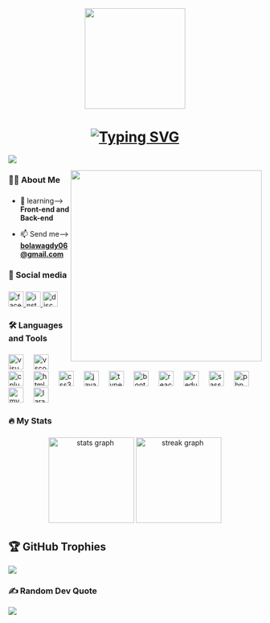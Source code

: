 <!--First photo-->
<div align="center">
    <img height="200" src="https://repository-images.githubusercontent.com/588181932/e36ec678-7984-4cdd-8e4c-a3932772ff8e"  />
  </div>

  <!--Welcome svg-->
  <h1 align="center">
    <a href="https://git.io/typing-svg"><img src="https://readme-typing-svg.herokuapp.com?font=Lilita+One&size=25&duration=3000&pause=1000&color=4FF7D9&center=true&vCenter=true&width=435&lines=Hello%2C+I'm+Bola+%F0%9F%91%8B...;Full+stack+developer+(+React+JS+-+PHP+)...;It's+awesome+to+have+you+here+%E2%9D%A4%EF%B8%8F...;Go+check+my+github+now+%F0%9F%98%8A" alt="Typing SVG" /></a>
  </h1>

  <!--Visit counter-->
  [![](https://visitcount.itsvg.in/api?id=BolaWagdy&label=Number%20of%20views&color=9&icon=5&pretty=true)](https://visitcount.itsvg.in)
  
  <!--Second photo-->
  <img align="right" height="380" src="https://five.sh/files/gif/colorful/5c956514e7612d430fdf2f3bb19c3438_7119e6dd_500.gif" />
  
  ###
  
  <h3 align="left">👩‍💻  About Me</h3>
  
  ###
  
  - 🌱 learning--> **Front-end and Back-end**
  
  - 📫 Send me--> **bolawagdy06@gmail.com**
  
  <h3 align="left">🧩   Social media</h3>
  
  ###
  
  <div align="left">
    <a href="https://www.facebook.com/bola.wagdy.79/?mibextid=ZbWKwL" target="_blank">
      <img src="https://img.shields.io/static/v1?message=Facebook&logo=facebook&label=&color=1877F2&logoColor=white&labelColor=&style=for-the-badge" height="30" alt="facebook logo"  />
    </a>
    <a href="https://www.instagram.com/_bola_wagdy_" target="_blank">
      <img src="https://img.shields.io/static/v1?message=Instagram&logo=instagram&label=&color=E4405F&logoColor=white&labelColor=&style=for-the-badge" height="30" alt="instagram logo"  />
    </a>
    <a href="http://Discordapp.com/users/621364857697992745" target="_blank">
      <img src="https://img.shields.io/static/v1?message=Discord&logo=discord&label=&color=7289DA&logoColor=white&labelColor=&style=for-the-badge" height="30" alt="discord logo"  />
    </a>
  </div>
  
  ###
  
  <h3 align="left">🛠   Languages and Tools</h3>
  
  ###
  
  <div align="left">
    <img src="https://cdn.jsdelivr.net/gh/devicons/devicon/icons/visualstudio/visualstudio-plain.svg" height="30" alt="visualstudio logo"  />
    <img width="12" />  
    <img src="https://cdn.jsdelivr.net/gh/devicons/devicon/icons/vscode/vscode-original.svg" height="30" alt="vscode logo"  />
    <img width="12" />
    <img src="https://cdn.jsdelivr.net/gh/devicons/devicon/icons/cplusplus/cplusplus-plain.svg" height="30" alt="cplusplus logo"  />
    <img width="12" />
    <img src="https://cdn.jsdelivr.net/gh/devicons/devicon/icons/html5/html5-original.svg" height="30" alt="html5 logo"  />
    <img width="12" />
    <img src="https://cdn.jsdelivr.net/gh/devicons/devicon/icons/css3/css3-original.svg" height="30" alt="css3 logo"  />
    <img width="12" />
    <img src="https://cdn.jsdelivr.net/gh/devicons/devicon/icons/javascript/javascript-original.svg" height="30" alt="javascript logo"  />
    <img width="12" />
    <img src="https://cdn.jsdelivr.net/gh/devicons/devicon/icons/typescript/typescript-original.svg" height="30" alt="typescript logo"  />
    <img width="12" />
    <img src="https://cdn.jsdelivr.net/gh/devicons/devicon/icons/bootstrap/bootstrap-original.svg" height="30" alt="bootstrap logo"  />
    <img width="12" />
    <img src="https://cdn.jsdelivr.net/gh/devicons/devicon/icons/react/react-original.svg" height="30" alt="react logo"  />
    <img width="12" />
    <img src="https://cdn.jsdelivr.net/gh/devicons/devicon/icons/redux/redux-original.svg" height="30" alt="redux logo"  />
    <img width="12" />
    <img src="https://cdn.jsdelivr.net/gh/devicons/devicon/icons/sass/sass-original.svg" height="30" alt="sass logo"  />
    <img width="12" />
    <img src="https://cdn.jsdelivr.net/gh/devicons/devicon/icons/php/php-plain.svg" height="30" alt="php logo"  />
    <img width="12" />
    <img src="https://cdn.jsdelivr.net/gh/devicons/devicon/icons/mysql/mysql-original.svg" height="30" alt="mysql logo"  />
    <img width="12" />
    <img src="https://cdn.jsdelivr.net/gh/devicons/devicon/icons/laravel/laravel-plain.svg" height="30" alt="laravel logo"  />
  </div>
  
  ###
  
  <h3 align="left">🔥   My Stats </h3>
  
  ###
  
  <div align="center">
    <img src="https://github-readme-stats.vercel.app/api?username=BolaWagdy&hide_title=false&hide_rank=true&show_icons=true&include_all_commits=true&count_private=true&disable_animations=false&theme=radical&locale=en&hide_border=false&order=1" height="170" alt="stats graph"  />
    <img src="https://streak-stats.demolab.com?user=BolaWagdy&locale=en&mode=daily&theme=radical&hide_border=false&border_radius=5&order=3" height="170" alt="streak graph"  />
  </div>
  
  ###
  </div>
  
  ## 🏆 GitHub Trophies
  ![](https://github-profile-trophy.vercel.app/?username=BolaWagdy&theme=radical&no-frame=false&no-bg=true&margin-w=4)
  
  ### ✍️ Random Dev Quote
  ![](https://quotes-github-readme.vercel.app/api?type=horizontal&theme=radical)
  
